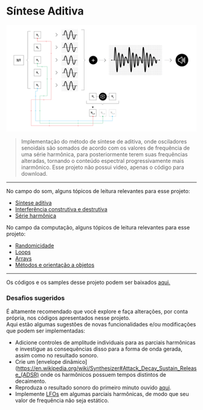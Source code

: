 # Síntese Aditiva

![](./img/proj_addSynth_edit.jpg "Se você disser que eu desafino, amor...")

>Implementação do método de síntese de aditiva, onde osciladores senoidais são somados de acordo com os valores de frequência de uma série harmônica, para posteriormente terem suas frequências alteradas, tornando o conteúdo espectral progressivamente mais inarmônico. 
>Esse projeto não possui video, apenas o código para download.

---

No campo do som, alguns tópicos de leitura relevantes para esse projeto:

* [Síntese aditiva](https://en.wikipedia.org/wiki/Additive_synthesis)
* [Interferência construtiva e destrutiva](http://www.phys.uconn.edu/~gibson/Notes/Section5_2/Sec5_2.htm)
* [Série harmônica](https://en.wikipedia.org/wiki/Harmonic)

<p>

No campo da computação, alguns tópicos de leitura relevantes para esse projeto:

* [Randomicidade](https://en.wikipedia.org/wiki/Randomness)
* [Loops](https://en.wikipedia.org/wiki/Control_flow#Loops)
* [Arrays](https://en.wikipedia.org/wiki/Array_data_type)
* [Métodos e orientação a objetos](https://en.wikipedia.org/wiki/Object-oriented_programming)

---

Os códigos e os samples desse projeto podem ser baixados [aqui.](https://drive.google.com/open?id=11VlvfHAiY2TV8H2c9-Y6CTgKt76QsMwF)

### Desafios sugeridos

É altamente recomendado que você explore e faça alterações, por conta própria, nos códigos apresentados nesse projeto.<br>
Aqui estão algumas sugestões de novas funcionalidades e/ou modificações que podem ser implementadas:

- Adicione controles de amplitude individuais para as parciais harmônicas e investigue as consequências disso para a forma de onda gerada, assim como no resultado sonoro.
- Crie um [envelope dinâmico](https://en.wikipedia.org/wiki/Synthesizer#Attack_Decay_Sustain_Release_(ADSR) onde os harmônicos possuem tempos distintos de decaimento. 
- Reproduza o resultado sonoro do primeiro minuto ouvido [aqui](https://www.youtube.com/watch?v=SZazYFchLRI).
- Implemente [LFOs](https://en.wikipedia.org/wiki/Low-frequency_oscillation) em algumas parciais harmônicas, de modo que seu valor de frequência não seja estático. 
